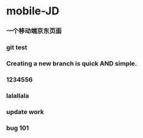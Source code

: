 # mobile-JD
### 一个移动端京东页面
### git test
### Creating a new branch is quick AND simple.
### 1234556
### lalallala
### update work
### bug 101
